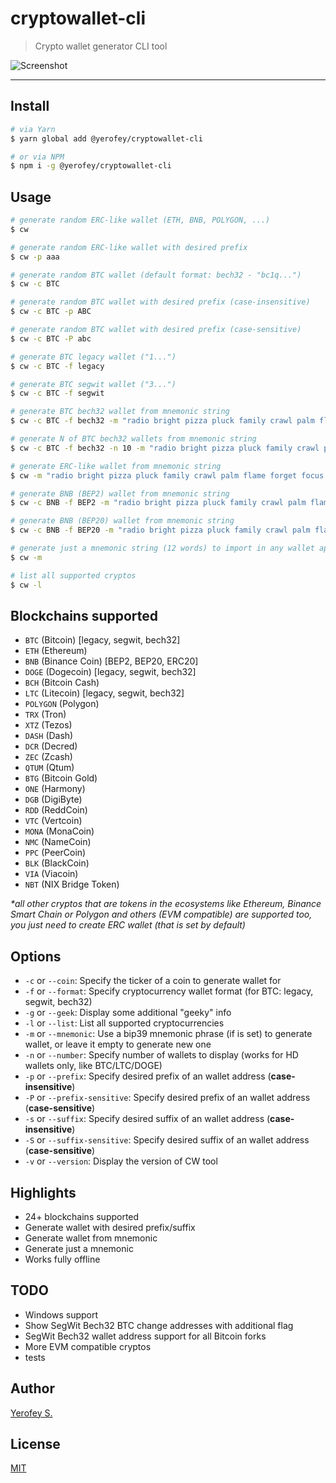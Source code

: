 # cryptowallet-cli

> Crypto wallet generator CLI tool

![Screenshot](https://i.imgur.com/KBb7NqW.png)

---

## Install
```bash
# via Yarn
$ yarn global add @yerofey/cryptowallet-cli

# or via NPM
$ npm i -g @yerofey/cryptowallet-cli
```

## Usage
```bash
# generate random ERC-like wallet (ETH, BNB, POLYGON, ...)
$ cw

# generate random ERC-like wallet with desired prefix
$ cw -p aaa

# generate random BTC wallet (default format: bech32 - "bc1q...")
$ cw -c BTC

# generate random BTC wallet with desired prefix (case-insensitive)
$ cw -c BTC -p ABC

# generate random BTC wallet with desired prefix (case-sensitive)
$ cw -c BTC -P abc

# generate BTC legacy wallet ("1...")
$ cw -c BTC -f legacy

# generate BTC segwit wallet ("3...")
$ cw -c BTC -f segwit

# generate BTC bech32 wallet from mnemonic string
$ cw -c BTC -f bech32 -m "radio bright pizza pluck family crawl palm flame forget focus stock stadium"

# generate N of BTC bech32 wallets from mnemonic string
$ cw -c BTC -f bech32 -n 10 -m "radio bright pizza pluck family crawl palm flame forget focus stock stadium"

# generate ERC-like wallet from mnemonic string
$ cw -m "radio bright pizza pluck family crawl palm flame forget focus stock stadium"

# generate BNB (BEP2) wallet from mnemonic string
$ cw -c BNB -f BEP2 -m "radio bright pizza pluck family crawl palm flame forget focus stock stadium"

# generate BNB (BEP20) wallet from mnemonic string
$ cw -c BNB -f BEP20 -m "radio bright pizza pluck family crawl palm flame forget focus stock stadium"

# generate just a mnemonic string (12 words) to import in any wallet app
$ cw -m

# list all supported cryptos
$ cw -l
```

## Blockchains supported
- `BTC` (Bitcoin) [legacy, segwit, bech32]
- `ETH` (Ethereum)
- `BNB` (Binance Coin) [BEP2, BEP20, ERC20]
- `DOGE` (Dogecoin) [legacy, segwit, bech32]
- `BCH` (Bitcoin Cash)
- `LTC` (Litecoin) [legacy, segwit, bech32]
- `POLYGON` (Polygon)
- `TRX` (Tron)
- `XTZ` (Tezos)
- `DASH` (Dash)
- `DCR` (Decred)
- `ZEC` (Zcash)
- `QTUM` (Qtum)
- `BTG` (Bitcoin Gold)
- `ONE` (Harmony)
- `DGB` (DigiByte)
- `RDD` (ReddCoin)
- `VTC` (Vertcoin)
- `MONA` (MonaCoin)
- `NMC` (NameCoin)
- `PPC` (PeerCoin)
- `BLK` (BlackCoin)
- `VIA` (Viacoin)
- `NBT` (NIX Bridge Token)

*\*all other cryptos that are tokens in the ecosystems like Ethereum, Binance Smart Chain or Polygon and others (EVM compatible) are supported too, you just need to create ERC wallet (that is set by default)*

## Options
* `-c` or `--coin`: Specify the ticker of a coin to generate wallet for
* `-f` or `--format`: Specify cryptocurrency wallet format (for BTC: legacy, segwit, bech32)
* `-g` or `--geek`: Display some additional "geeky" info
* `-l` or `--list`: List all supported cryptocurrencies
* `-m` or `--mnemonic`: Use a bip39 mnemonic phrase (if is set) to generate wallet, or leave it empty to generate new one
* `-n` or `--number`: Specify number of wallets to display (works for HD wallets only, like BTC/LTC/DOGE)
* `-p` or `--prefix`: Specify desired prefix of an wallet address (**case-insensitive**)
* `-P` or `--prefix-sensitive`: Specify desired prefix of an wallet address (**case-sensitive**)
* `-s` or `--suffix`: Specify desired suffix of an wallet address (**case-insensitive**)
* `-S` or `--suffix-sensitive`: Specify desired suffix of an wallet address (**case-sensitive**)
* `-v` or `--version`: Display the version of CW tool

## Highlights
- 24+ blockchains supported
- Generate wallet with desired prefix/suffix
- Generate wallet from mnemonic
- Generate just a mnemonic
- Works fully offline

## TODO
- Windows support
- Show SegWit Bech32 BTC change addresses with additional flag
- SegWit Bech32 wallet address support for all Bitcoin forks
- More EVM compatible cryptos
- tests

## Author
[Yerofey S.](https://github.com/yerofey)

## License
[MIT](https://github.com/yerofey/cryptowallet-cli/blob/master/LICENSE)
